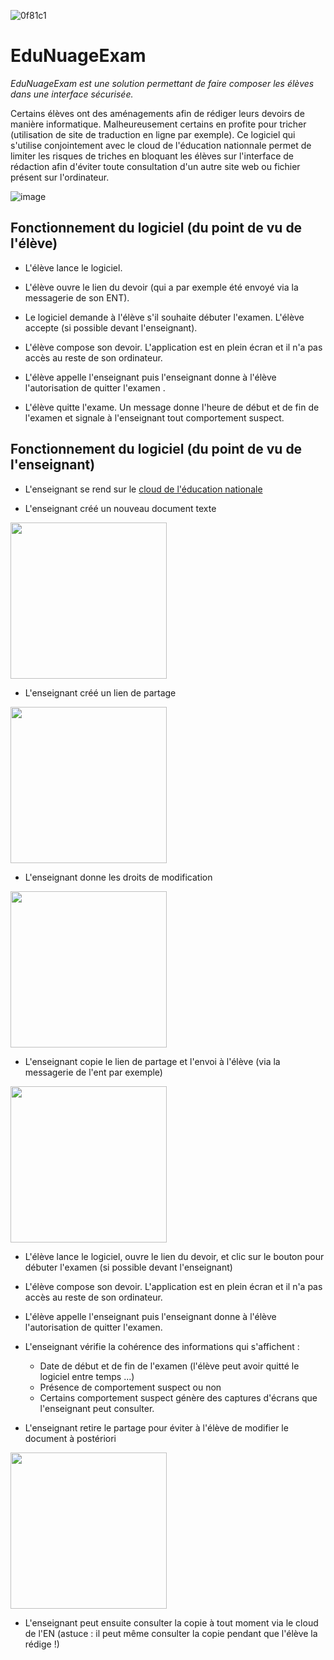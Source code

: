 <!-- https://badgen.net/badge/EduNuageExam/T%C3%A9l%C3%A9charger/0f81c1?icon=github -->
![0f81c1](https://user-images.githubusercontent.com/53106394/220177662-84190745-6f65-44d8-aa69-57af03b523dd.svg)

# EduNuageExam

*EduNuageExam est une solution permettant de faire composer les élèves dans une interface sécurisée.*

Certains élèves ont des aménagements afin de rédiger leurs devoirs de manière informatique. Malheureusement certains en profite pour tricher (utilisation de site de traduction en ligne par exemple). Ce logiciel qui s'utilise conjointement avec le cloud de l'éducation nationnale permet de limiter les risques de triches en bloquant les élèves sur l'interface de rédaction afin d'éviter toute consultation d'un autre site web ou fichier présent sur l'ordinateur.

![image](https://user-images.githubusercontent.com/53106394/220179066-473031ce-4272-4149-a89c-691a4e7dfc54.png)


## Fonctionnement du logiciel (du point de vu de l'élève)

- L'élève lance le logiciel.

- L'élève ouvre le lien du devoir (qui a par exemple été envoyé via la messagerie de son ENT).

- Le logiciel demande à l'élève s'il souhaite débuter l'examen. L'élève accepte (si possible devant l'enseignant).

- L'élève compose son devoir. L'application est en plein écran et il n'a pas accès au reste de son ordinateur.

- L'élève appelle l'enseignant puis l'enseignant donne à l'élève l'autorisation de quitter l'examen .

- L'élève quitte l'exame. Un message donne l'heure de début et de fin de l'examen et signale à l'enseignant tout comportement suspect.

## Fonctionnement du logiciel (du point de vu de l'enseignant)

- L'enseignant se rend sur le [cloud de l'éducation nationale](https://nuage.apps.education.fr/)

- L'enseignant créé un nouveau document texte

<img src="https://user-images.githubusercontent.com/53106394/220179566-dbba53de-b307-40a1-8424-5e454573b693.png" width="250" />

- L'enseignant créé un lien de partage

<img src="https://user-images.githubusercontent.com/53106394/220180416-05fc1114-80ac-4c4e-b793-bc0b9cdb14c1.png" width="250" />

- L'enseignant donne les droits de modification

<img src="https://user-images.githubusercontent.com/53106394/220180135-7a382ded-1ebb-4c43-8db4-6dd22192786e.png" width="250" />

- L'enseignant copie le lien de partage et l'envoi à l'élève (via la messagerie de l'ent par exemple)

<img src="https://user-images.githubusercontent.com/53106394/220180743-c187a880-747c-44d2-b6af-a5dde9bac5d3.png" width="250" />

- L'élève lance le logiciel, ouvre le lien du devoir, et clic sur le bouton pour débuter l'examen (si possible devant l'enseignant)

- L'élève compose son devoir. L'application est en plein écran et il n'a pas accès au reste de son ordinateur.

- L'élève appelle l'enseignant puis l'enseignant donne à l'élève l'autorisation de quitter l'examen.

- L'enseignant vérifie la cohérence des informations qui s'affichent :
  - Date de début et de fin de l'examen (l'élève peut avoir quitté le logiciel entre temps ...)
  - Présence de comportement suspect ou non
  - Certains comportement suspect génère des captures d'écrans que l'enseignant peut consulter.

- L'enseignant retire le partage pour éviter à l'élève de modifier le document à postériori

<img src="https://user-images.githubusercontent.com/53106394/220181775-ffaa88fc-fb51-480e-bb40-d3fdc30cd723.png" width="250" />

- L'enseignant peut ensuite consulter la copie à tout moment via le cloud de l'EN (astuce : il peut même consulter la copie pendant que l'élève la rédige !)

